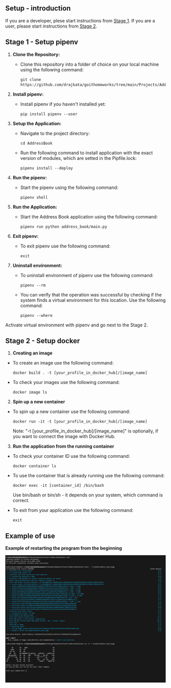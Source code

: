## Setup - introduction

If you are a developer, plese start instructions from [Stage 1](https://github.com/drajkata/goithomeworks/blob/main/Projects/AddressBook/README.md#stage-1---setup-pipenv).
If you are a user, please start instructions from [Stage 2](https://github.com/drajkata/goithomeworks/blob/main/Projects/AddressBook/README.md#stage-2---setup-docker).

## Stage 1 - Setup pipenv

1. **Clone the Repository:**

   - Clone this repository into a folder of choice on your local machine using the following command:
     ```
     git clone https://github.com/drajkata/goithomeworks/tree/main/Projects/AddressBook
     ```

2. **Install pipenv:**

   - Install pipenv if you haven't installed yet:
     ```
     pip install pipenv --user
     ```

3. **Setup the Application:**

   - Navigate to the project directory:
     ```
     cd AddressBook
     ```
   - Run the following command to install application with the exact version of modules, which are setted in the Pipfile.lock:
     ```
     pipenv install --deploy
     ```

4. **Run the pipenv:**

   - Start the pipenv using the following command:
     ```
     pipenv shell
     ```

5. **Run the Application:**

   - Start the Address Book application using the following command:
     ```
     pipenv run python address_book/main.py
     ```

6. **Exit pipenv:**

   - To exit pipenv use the following command:
     ```
     exit
     ```

7. **Uninstall environment:**
   - To uninstall environment of pipenv use the following command:
     ```
     pipenv --rm
     ```
   - You can verify that the operation was successful by checking if the system finds a virtual environment for this location. Use the following command:
     ```
     pipenv --where
     ```

Activate virtual environment with pipenv and go next to the Stage 2.

## Stage 2 - Setup docker

1. **Creating an image**

- To create an image use the following command:

  ```
  docker build . -t [your_profile_in_docker_hub]/[image_name]
  ```

- To check your images use the following command:
  ```
  docker image ls
  ```

2. **Spin up a new container**

- To spin up a new container use the following command:

  ```
  docker run -it -t [your_profile_in_docker_hub]/[image_name]
  ```

  Note: "-t [your_profile_in_docker_hub]/[image_name]" is optionally, if you want to connect the image with Docker Hub.

3. **Run the application from the running container**

- To check your container ID use the following command:
  ```
  docker container ls
  ```
- To use the container that is already running use the following command:

  ```
  docker exec -it [container_id] /bin/bash
  ```

  Use bin/bash or bin/sh - it depends on your system, which command is correct.

- To exit from your application use the following command:
  ```
  exit
  ```

## Example of use

**Example of restarting the program from the beginning**

![Docker_address_book](./Docker_address_book.png)
